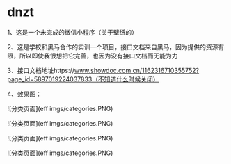 # dnzt
1、这是一个未完成的微信小程序（关于壁纸的）  
  
2、这是学校和黑马合作的实训一个项目，接口文档来自黑马，因为提供的资源有限，所以即使我很想把它完善，也因为没有接口文档而无能为力  
  
3、接口文档地址https://www.showdoc.com.cn/1162316710355752?page_id=5897019224037833（不知道什么时候关闭）  
  
4、效果图：  
  
![分类页面](eff imgs/categories.PNG) 
  
![分类页面](eff imgs/categories.PNG) 
  
![分类页面](eff imgs/categories.PNG)  
  
![分类页面](eff imgs/categories.PNG)  
